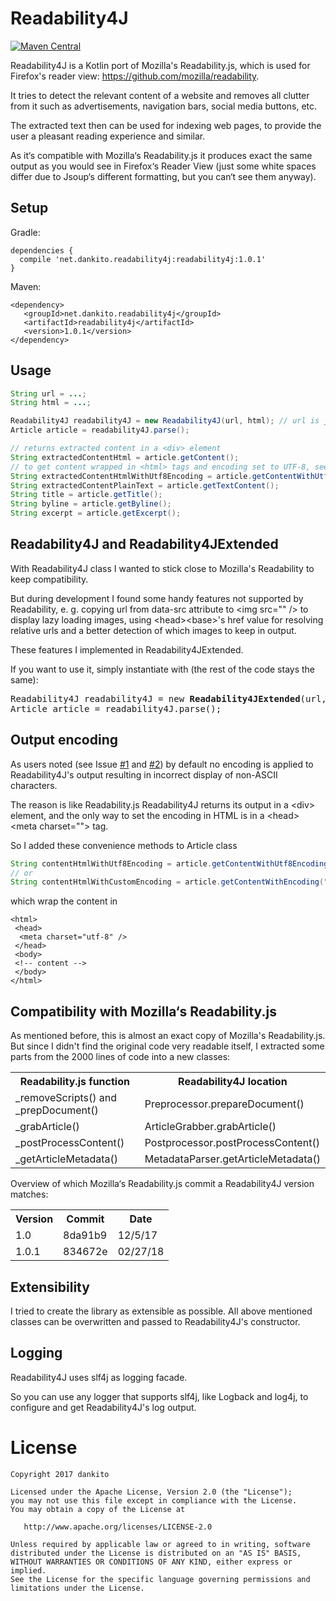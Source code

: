 # Readability4J
[![Maven Central](https://maven-badges.herokuapp.com/maven-central/net.dankito.readability4j/readability4j/badge.svg)](https://maven-badges.herokuapp.com/maven-central/net.dankito.readability4j/readability4j)

Readability4J is a Kotlin port of Mozilla's Readability.js, which is used for Firefox's reader view: https://github.com/mozilla/readability.

It tries to detect the relevant content of a website and removes all clutter from it such as advertisements, navigation bars, social media buttons, etc.

The extracted text then can be used for indexing web pages, to provide the user a pleasant reading experience and similar.

As it‘s compatible with Mozilla‘s Readability.js it produces exact the same output as you would see in Firefox‘s Reader View (just some white spaces differ due to Jsoup‘s different formatting, but you can‘t see them anyway).

## Setup

Gradle:
```
dependencies {
  compile 'net.dankito.readability4j:readability4j:1.0.1'
}
```

Maven:
```
<dependency>
   <groupId>net.dankito.readability4j</groupId>
   <artifactId>readability4j</artifactId>
   <version>1.0.1</version>
</dependency>
```


## Usage

```java
String url = ...;
String html = ...;

Readability4J readability4J = new Readability4J(url, html); // url is just needed to resolve relative urls
Article article = readability4J.parse();

// returns extracted content in a <div> element
String extractedContentHtml = article.getContent();
// to get content wrapped in <html> tags and encoding set to UTF-8, see chapter 'Output encoding'
String extractedContentHtmlWithUtf8Encoding = article.getContentWithUtf8Encoding();
String extractedContentPlainText = article.getTextContent();
String title = article.getTitle();
String byline = article.getByline();
String excerpt = article.getExcerpt();
```

## Readability4J and Readability4JExtended

With Readability4J class I wanted to stick close to Mozilla's Readability to keep compatibility.

But during development I found some handy features not supported by Readability, e. g. copying url from data-src 
attribute to &lt;img src="" /> to display lazy loading images, using &lt;head>&lt;base>'s href value for resolving 
relative urls and a 
better 
detection of 
which 
images to keep in output.

These features I implemented in Readability4JExtended.

If you want to use it, simply instantiate with (the rest of the code stays the same):

<pre>
Readability4J readability4J = new <b>Readability4JExtended</b>(url, html);
Article article = readability4J.parse();
</pre>

## Output encoding

As users noted (see Issue [#1](https://github.com/dankito/Readability4J/issues/1) and [#2](https://github.com/dankito/Readability4J/issues/2))
by default no encoding is applied to Readability4J's output resulting in incorrect display of non-ASCII characters.

The reason is like Readability.js Readability4J returns its output in a &lt;div> element, and the only way to set the
encoding in HTML is in a &lt;head>&lt;meta charset=""> tag.

So I added these convenience methods to Article class

```java
String contentHtmlWithUtf8Encoding = article.getContentWithUtf8Encoding();
// or
String contentHtmlWithCustomEncoding = article.getContentWithEncoding("ISO-8859-1");
```

which wrap the content in

```
<html>
 <head>
  <meta charset="utf-8" /> 
 </head>
 <body>
 <!-- content -->
 </body>
</html>
```

## Compatibility with Mozilla‘s Readability.js

As mentioned before, this is almost an exact copy of Mozilla's Readability.js. But since I didn't find the original code very readable itself, I extracted some parts from the 2000 lines of code into a new classes:

<table>
    <tr>
        <th>Readability.js function</td>
        <th>Readability4J location</td>
    </tr>
    <tr>
        <td>_removeScripts() and _prepDocument()</td>
        <td>Preprocessor.prepareDocument()</td>
    </tr>
    <tr>
        <td>_grabArticle()</td>
        <td>ArticleGrabber.grabArticle()</td>
    </tr>
    <tr>
        <td>_postProcessContent()</td>
        <td>Postprocessor.postProcessContent()</td>
    </tr>
    <tr>
        <td>_getArticleMetadata()</td>
        <td>MetadataParser.getArticleMetadata()</td>
    </tr>
</table>


Overview of which Mozilla‘s Readability.js commit a Readability4J version matches:

<table>
    <tr>
        <th>Version</td>
        <th>Commit</td>
        <th>Date</td>
    </tr>
    <tr>
        <td>1.0</td>
        <td>8da91b9</td>
        <td>12/5/17</td>
    </tr>
    <tr>
        <td>1.0.1</td>
        <td>834672e</td>
        <td>02/27/18</td>
    </tr>
</table>

## Extensibility

I tried to create the library as extensible as possible. All above mentioned classes can be overwritten and passed to Readability4J's constructor.

## Logging

Readability4J uses slf4j as logging facade.

So you can use any logger that supports slf4j, like Logback and log4j, to configure and get Readability4J's log output.

# License

    Copyright 2017 dankito

    Licensed under the Apache License, Version 2.0 (the "License");
    you may not use this file except in compliance with the License.
    You may obtain a copy of the License at

       http://www.apache.org/licenses/LICENSE-2.0

    Unless required by applicable law or agreed to in writing, software
    distributed under the License is distributed on an "AS IS" BASIS,
    WITHOUT WARRANTIES OR CONDITIONS OF ANY KIND, either express or implied.
    See the License for the specific language governing permissions and
    limitations under the License.
